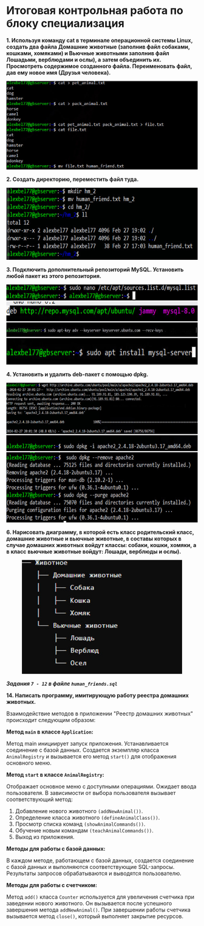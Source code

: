 # Итоговая контрольная работа по блоку специализация

**1. Используя команду cat в терминале операционной системы Linux, создать два файла Домашние животные (заполнив файл собаками, кошками, хомяками) и Вьючные животными заполнив файл Лошадьми, верблюдами и ослы), а затем объединить их. Просмотреть содержимое созданного файла. Переименовать файл, дав ему новое имя (Друзья человека).**

![Alt текст](Images/cut.jpg)

**2. Создать директорию, переместить файл туда.**

<center>
<img src="Images/mkdir.jpg" height="190"> 
</center>

**3. Подключить дополнительный репозиторий MySQL. Установить любой пакет из этого репозитория.**

<center>
<img src="Images/repo.jpg" height="42"> 
</center>

<center>
<img src="Images/repo1.jpg" height="52"> 
</center>

<center>
<img src="Images/repo2.jpg" height="37.5"> 
</center>

<center>
<img src="Images/pack_install.jpg" height="70"> 
</center>

**4. Установить и удалить deb-пакет с помощью dpkg.**

<center>
<img src="Images/deb_pack.jpg" height="135"> 
</center>

<center>
<img src="Images/deb_pack_install.jpg" height="42.5"> 
</center>

<center>
<img src="Images/remove_deb.jpg" height="185"> 
</center>

**6. Нарисовать диаграмму, в которой есть класс родительский класс, домашние животные и вьючные животные, в составы которых в случае домашних животных войдут классы: собаки, кошки, хомяки, а в класс вьючные животные войдут: Лошади, верблюды и ослы).**

<center>
<img src="Images/diagramm.jpg" height="300"> 
</center>

***Задания `7 - 12` в файле `human_friends.sql`***

**14. Написать программу, имитирующую работу реестра домашних животных.**

Взаимодействие методов в приложении "Реестр домашних животных" происходит следующим образом:

**Метод `main` в классе `Application`:**

Метод main инициирует запуск приложения.
Устанавливается соединение с базой данных.
Создается экземпляр класса `AnimalRegistry` и вызывается его метод `start()` для отображения основного меню.

**Метод `start` в классе `AnimalRegistry`:**

Отображает основное меню с доступными операциями.
Ожидает ввода пользователя.
В зависимости от выбора пользователя вызывает соответствующий метод:

1. Добавление нового животного `(addNewAnimal())`.
2. Определение класса животного `(defineAnimalClass())`.
3. Просмотр списка команд `(showAnimalCommands())`.
4. Обучение новым командам `(teachAnimalCommands())`.
5. Выход из приложения.

**Методы для работы с базой данных:**

В каждом методе, работающем с базой данных, создается соединение с базой данных и выполняются соответствующие SQL-запросы. Результаты запросов обрабатываются и выводятся пользователю.

**Методы для работы с счетчиком:**

Метод `add()` класса `Counter` используется для увеличения счетчика при заведении нового животного. Он вызывается после успешного завершения метода `addNewAnimal()`. При завершении работы счетчика вызывается метод `close()`, который выполняет закрытие ресурсов.

